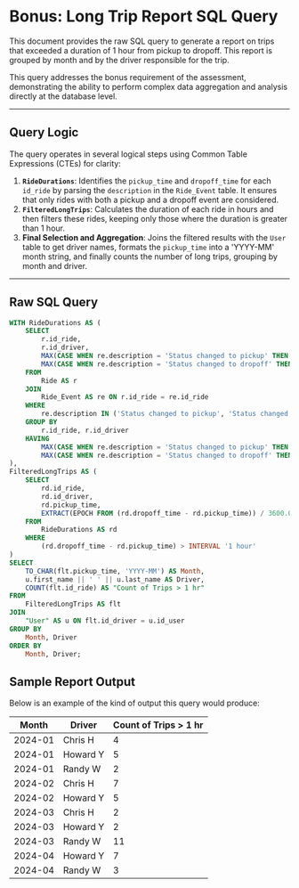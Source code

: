 # Bonus: Long Trip Report SQL Query

This document provides the raw SQL query to generate a report on trips that exceeded a duration of 1 hour from pickup to dropoff. This report is grouped by month and by the driver responsible for the trip.

This query addresses the bonus requirement of the assessment, demonstrating the ability to perform complex data aggregation and analysis directly at the database level.

---

## Query Logic

The query operates in several logical steps using Common Table Expressions (CTEs) for clarity:

1. **`RideDurations`**: Identifies the `pickup_time` and `dropoff_time` for each `id_ride` by parsing the `description` in the `Ride_Event` table. It ensures that only rides with both a pickup and a dropoff event are considered.
2. **`FilteredLongTrips`**: Calculates the duration of each ride in hours and then filters these rides, keeping only those where the duration is greater than 1 hour.
3. **Final Selection and Aggregation**: Joins the filtered results with the `User` table to get driver names, formats the `pickup_time` into a 'YYYY-MM' month string, and finally counts the number of long trips, grouping by month and driver.

---

## Raw SQL Query

```sql
WITH RideDurations AS (
    SELECT
        r.id_ride,
        r.id_driver,
        MAX(CASE WHEN re.description = 'Status changed to pickup' THEN re.created_at END) AS pickup_time,
        MAX(CASE WHEN re.description = 'Status changed to dropoff' THEN re.created_at END) AS dropoff_time
    FROM
        Ride AS r
    JOIN
        Ride_Event AS re ON r.id_ride = re.id_ride
    WHERE
        re.description IN ('Status changed to pickup', 'Status changed to dropoff')
    GROUP BY
        r.id_ride, r.id_driver
    HAVING
        MAX(CASE WHEN re.description = 'Status changed to pickup' THEN re.created_at END) IS NOT NULL AND
        MAX(CASE WHEN re.description = 'Status changed to dropoff' THEN re.created_at END) IS NOT NULL
),
FilteredLongTrips AS (
    SELECT
        rd.id_ride,
        rd.id_driver,
        rd.pickup_time,
        EXTRACT(EPOCH FROM (rd.dropoff_time - rd.pickup_time)) / 3600.0 AS trip_duration_hours -- Calculate duration in hours
    FROM
        RideDurations AS rd
    WHERE
        (rd.dropoff_time - rd.pickup_time) > INTERVAL '1 hour'
)
SELECT
    TO_CHAR(flt.pickup_time, 'YYYY-MM') AS Month,
    u.first_name || ' ' || u.last_name AS Driver,
    COUNT(flt.id_ride) AS "Count of Trips > 1 hr"
FROM
    FilteredLongTrips AS flt
JOIN
    "User" AS u ON flt.id_driver = u.id_user
GROUP BY
    Month, Driver
ORDER BY
    Month, Driver;
```

## Sample Report Output

Below is an example of the kind of output this query would produce:

Month  | Driver     | Count of Trips > 1 hr
------- | ----------- | ---------------------
2024-01  | Chris H    |   4
2024-01 |  Howard Y   |   5
2024-01 |  Randy W    |   2
2024-02 |  Chris H    |   7
2024-02 |  Howard Y   |   5
2024-03 |  Chris H    |   2
2024-03  | Howard Y   |   2
2024-03 |  Randy W   |    11
2024-04 |  Howard Y  |    7
2024-04 |  Randy W   |    3
